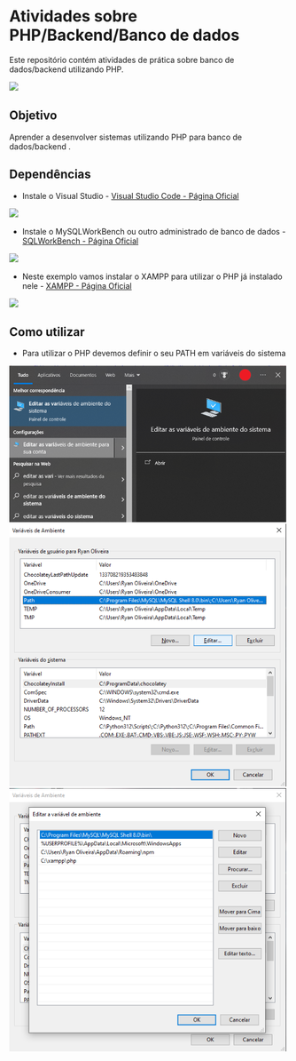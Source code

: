 # Atividades sobre PHP/Backend/Banco de dados

Este repositório contém atividades de prática sobre banco de dados/backend utilizando PHP.

<img src="https://upload.wikimedia.org/wikipedia/commons/thumb/c/c1/PHP_Logo.png/640px-PHP_Logo.png" width="400" />

## Objetivo
Aprender a desenvolver sistemas utilizando PHP para banco de dados/backend .

## Dependências

* Instale o Visual Studio - [Visual Studio Code - Página Oficial](https://code.visualstudio.com/)

 
<img src="https://upload.wikimedia.org/wikipedia/commons/9/9a/Visual_Studio_Code_1.35_icon.svg" width="200" />

* Instale o MySQLWorkBench ou outro administrado de banco de dados - [SQLWorkBench - Página Oficial](https://www.mysql.com/products/workbench/)

 <img src="https://upload.wikimedia.org/wikipedia/fr/6/62/MySQL.svg" width="300" />

 
* Neste exemplo vamos instalar o XAMPP para utilizar o PHP já instalado nele - [XAMPP - Página Oficial](https://www.apachefriends.org/pt_br/index.html)

 <img src="https://i0.wp.com/falandotech.com/wp-content/uploads/imagempost/xampp.jpg?ssl=1" width="300" />


## Como utilizar

* Para utilizar o PHP devemos definir o seu PATH em variáveis do sistema

 <img src="https://github.com/ryanoliveira466/backEnd/blob/main/PHP/1%20-%20img/t1.png" width="500" />

 <img src="https://github.com/ryanoliveira466/backEnd/blob/main/PHP/1%20-%20img/t2.png" width="500" />

 <img src="https://github.com/ryanoliveira466/backEnd/blob/main/PHP/1%20-%20img/t3.png" width="500" />
